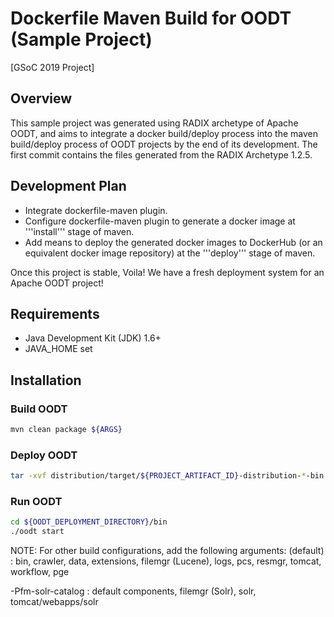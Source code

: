 # Dockerfile Maven Build for OODT (Sample Project)
[GSoC 2019 Project]


## Overview
This sample project was generated using RADIX archetype of Apache OODT, and aims to integrate a docker build/deploy process into the maven build/deploy process of OODT projects by the end of its development.
The first commit contains the files generated from the RADIX Archetype 1.2.5.


## Development Plan
* Integrate dockerfile-maven plugin.
* Configure dockerfile-maven plugin to generate a docker image at '''install''' stage of maven.
* Add means to deploy the generated docker images to DockerHub (or an equivalent docker image repository) at the '''deploy''' stage of maven.

Once this project is stable, Voila! We have a fresh deployment system for an Apache OODT project!


## Requirements
* Java Development Kit (JDK) 1.6+
* JAVA_HOME set

## Installation

### Build OODT
```bash
mvn clean package ${ARGS}
```
### Deploy OODT
```bash
tar -xvf distribution/target/${PROJECT_ARTIFACT_ID}-distribution-*-bin.tar.gz -C ${OODT_DEPLOYMENT_DIRECTORY}
```

### Run OODT
```bash
cd ${OODT_DEPLOYMENT_DIRECTORY}/bin
./oodt start
```

NOTE: For other build configurations, add the following arguments:
(default)           : bin, crawler, data, extensions,
                      filemgr (Lucene), logs, pcs, resmgr,
                      tomcat, workflow, pge

-Pfm-solr-catalog   : default components, filemgr (Solr),
                      solr, tomcat/webapps/solr
